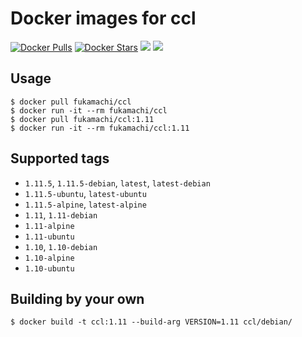 # Docker images for ccl

[![Docker Pulls](https://img.shields.io/docker/pulls/fukamachi/ccl.svg)](https://hub.docker.com/r/fukamachi/ccl/)
[![Docker Stars](https://img.shields.io/docker/stars/fukamachi/ccl.svg)](https://hub.docker.com/r/fukamachi/ccl/)
[![](https://images.microbadger.com/badges/version/fukamachi/ccl.svg)](https://microbadger.com/images/fukamachi/ccl)
[![](https://images.microbadger.com/badges/image/fukamachi/ccl.svg)](https://microbadger.com/images/fukamachi/ccl)

## Usage

```
$ docker pull fukamachi/ccl
$ docker run -it --rm fukamachi/ccl
$ docker pull fukamachi/ccl:1.11
$ docker run -it --rm fukamachi/ccl:1.11
```

## Supported tags

- `1.11.5`, `1.11.5-debian`, `latest`, `latest-debian`
- `1.11.5-ubuntu`, `latest-ubuntu`
- `1.11.5-alpine`, `latest-alpine`
- `1.11`, `1.11-debian`
- `1.11-alpine`
- `1.11-ubuntu`
- `1.10`, `1.10-debian`
- `1.10-alpine`
- `1.10-ubuntu`

## Building by your own

```
$ docker build -t ccl:1.11 --build-arg VERSION=1.11 ccl/debian/
```
